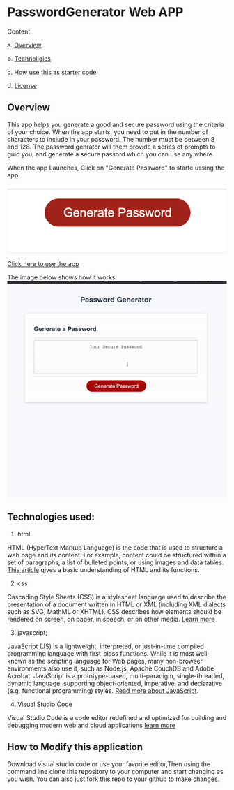 # PasswordGenerator Web APP


Content 

a. [Overview](https://github.com/shangfii/PasswordGenerator/blob/main/README.md#overview)

b. [Technoligies](https://github.com/shangfii/PasswordGenerator/blob/main/README.md#technologies-used)

c. [How use this as starter code](https://github.com/shangfii/PasswordGenerator/blob/main/README.md#how-to-modify-this-application)


d. [License](https://github.com/shangfii/PasswordGenerator/blob/main/LICENSE)

## Overview
This app helps you generate a good and secure password using the criteria of your choice.
When the app starts, you need to put in the number of characters to include in your password. The number must be between 8 and 128.
The password genrator will them provide a series of prompts to guid you, and generate a secure passord which you can use any where.

When the app Launches, Click on "Generate Password" to starte ussing the app.

![Password Generator button](https://github.com/shangfii/PasswordGenerator/blob/main/Assets/images/Screen%20Shot%202022-03-20%20at%202.22.31%20PM.png?raw=true)




[Click here to use the app](https://shangfii.github.io/PasswordGenerator/)

The image below shows how it works:
![UseCase of Password generator](https://github.com/shangfii/PasswordGenerator/blob/main/Assets/images/useCase.gif?raw=true)


## Technologies used:

1. html: 


HTML (HyperText Markup Language) is the code that is used to structure a web page and its content. For example, content could be structured within a set of paragraphs, a list of bulleted points, or using images and data tables. [This article](https://developer.mozilla.org/en-US/docs/Learn/Getting_started_with_the_web/HTML_basics) gives a basic understanding of HTML and its functions.
 
2. css

Cascading Style Sheets (CSS) is a stylesheet language used to describe the presentation of a document written in HTML or XML (including XML dialects such as SVG, MathML or XHTML). CSS describes how elements should be rendered on screen, on paper, in speech, or on other media. [Learn more](https://developer.mozilla.org/en-US/docs/Learn/Getting_started_with_the_web/HTML_basics)

3. javascript;

JavaScript (JS) is a lightweight, interpreted, or just-in-time compiled programming language with first-class functions. While it is most well-known as the scripting language for Web pages, many non-browser environments also use it, such as Node.js, Apache CouchDB and Adobe Acrobat. JavaScript is a prototype-based, multi-paradigm, single-threaded, dynamic language, supporting object-oriented, imperative, and declarative (e.g. functional programming) styles. [Read more about JavaScript](https://developer.mozilla.org/en-US/docs/Web/JavaScript).

4. Visual Studio Code


Visual Studio Code is a code editor redefined and optimized for building and debugging modern web and cloud applications
[learn more](https://code.visualstudio.com/)

## How to Modify this application

Download visual studio code or use your favorite editor,Then using the command line clone this repository to your computer and start changing as you wish.
You can also just fork this repo to your github to make changes.

